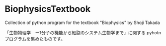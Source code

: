 # BiophysicsTextbook

Collection of python program for the textbook "Biophysics" by Shoji Takada

「生物物理学　ー1分子の機能から細胞のシステム生物学まで」に関する pyhotnプログラムを集めたものです。
